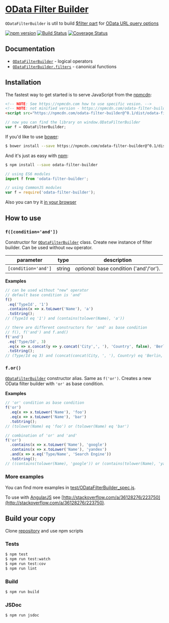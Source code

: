 # [OData Filter Builder](https://bodia-uz.github.io/odata-filter-builder)
`ODataFilterBuilder` is util to build
[$filter part](http://docs.oasis-open.org/odata/odata/v4.0/errata02/os/complete/part2-url-conventions/odata-v4.0-errata02-os-part2-url-conventions-complete.html#_Toc406398094)
for
[OData URL query options](http://docs.oasis-open.org/odata/odata/v4.0/errata02/os/complete/part2-url-conventions/odata-v4.0-errata02-os-part2-url-conventions-complete.html)

[![npm version](https://img.shields.io/npm/v/odata-filter-builder.svg?style=flat-square)](https://www.npmjs.com/package/odata-filter-builder)
[![Build Status](https://travis-ci.org/bodia-uz/odata-filter-builder.svg?branch=master)](https://travis-ci.org/bodia-uz/odata-filter-builder)
[![Coverage Status](https://coveralls.io/repos/github/bodia-uz/odata-filter-builder/badge.svg?branch=master)](https://coveralls.io/github/bodia-uz/odata-filter-builder?branch=master)

## Documentation
* [`ODataFilterBuilder`](https://bodia-uz.github.io/odata-filter-builder/ODataFilterBuilder.html) - logical operators
* [`ODataFilterBuilder.filters`](https://bodia-uz.github.io/odata-filter-builder/ODataFilterBuilder.functions.html) - canonical functions

## Installation

The fastest way to get started is to serve JavaScript from the [npmcdn](https://npmcdn.com):

```html
<!-- NOTE: See https://npmcdn.com how to use specific vesion. -->
<!-- NOTE: not minified version - https://npmcdn.com/odata-filter-builder@^0.1/dist/odata-filter-builder.js -->
<script src="https://npmcdn.com/odata-filter-builder@^0.1/dist/odata-filter-builder.min.js"></script>
```

```js
// now you can find the library on window.ODataFilterBuilder
var f = ODataFilterBuilder;
```

If you'd like to use [bower](http://bower.io):

```sh
$ bower install --save https://npmcdn.com/odata-filter-builder@^0.1/dist/odata-filter-builder.js
```

And it's just as easy with [npm](http://npmjs.com):

```sh
$ npm install --save odata-filter-builder
```
```js
// using ES6 modules
import f from 'odata-filter-builder';
```
```js
// using CommonJS modules
var f = require('odata-filter-builder');
```

Also you can try it [in your browser](https://jsbin.com/lovate/edit?html,js,console)

## How to use

### `f([condition='and'])`

Constructor for [`ODataFilterBuilder`](https://bodia-uz.github.io/odata-filter-builder/ODataFilterBuilder.html) class. Create new instance of filter builder.
Can be used without `new` operator.

| parameter           | type   | description                                |
| ------------------- | ------ | ------------------------------------------ |
| `[condition='and']` | string | _optional:_ base condition ('and'/'or'). |

**Examples**
```js
// can be used without "new" operator
// default base condition is 'and'
f()
 .eq('TypeId', '1')
 .contains(x => x.toLower('Name'), 'a')
 .toString();
// (TypeId eq '1') and (contains(tolower(Name), 'a'))
```
```js
// there are different constructors for 'and' as base condition
// f(), f('and') and f.and()
f('and')
 .eq('Type/Id', 3)
 .eq(x => x.concat(y => y.concat('City',', '), 'Country', false), 'Berlin, Germany')
 .toString();
// (Type/Id eq 3) and (concat(concat(City, ', '), Country) eq 'Berlin, Germany')
```

### `f.or()`

[`ODataFilterBuilder`](https://bodia-uz.github.io/odata-filter-builder/ODataFilterBuilder.html)
constructor alias.
Same as  `f('or')`.
Creates a new OData filter builder with `'or'` as base condition.

**Examples**

```js
// 'or' condition as base condition
f('or')
  .eq(x => x.toLower('Name'), 'foo')
  .eq(x => x.toLower('Name'), 'bar')
  .toString();
// (tolower(Name) eq 'foo') or (tolower(Name) eq 'bar')
```
```js
// combination of 'or' and 'and'
f('or')
  .contains(x => x.toLower('Name'), 'google')
  .contains(x => x.toLower('Name'), 'yandex')
  .and(x => x.eq('Type/Name', 'Search Engine'))
  .toString();
// ((contains(tolower(Name), 'google')) or (contains(tolower(Name), 'yandex'))) and (Type/Name eq 'Search Engine')
```

### More examples
You can find more examples in [test/ODataFilterBuilder_spec.js](https://github.com/bodia-uz/odata-filter-builder/blob/master/test/ODataFilterBuilder_spec.js).

To use with [AngularJS](https://angularjs.org/) see [http://stackoverflow.com/a/36128276/223750](http://stackoverflow.com/a/36128276/223750).

## Build your copy

Clone [repository](https://github.com/bodia-uz/odata-filter-builder) and use npm scripts


### Tests

```sh
$ npm test
$ npm run test:watch
$ npm run test:cov
$ npm run lint
```

### Build

```sh
$ npm run build
```

### JSDoc

```sh
$ npm run jsdoc
```


